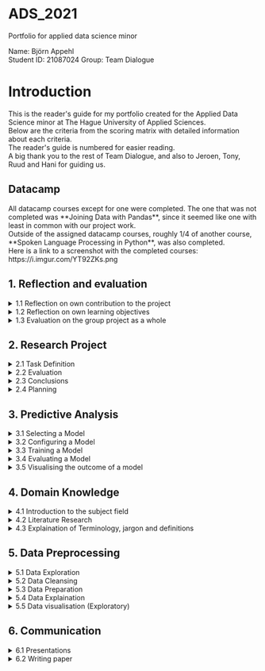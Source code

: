 # ADS_2021
Portfolio for applied data science minor

Name: Björn Appehl <br>
Student ID: 21087024
Group: Team Dialogue

<h1> Introduction </h1>
This is the reader's guide for my portfolio created for the Applied Data Science minor at The Hague University of Applied Sciences.   <br>
Below are the criteria from the scoring matrix with detailed information about each criteria.   <br>
The reader's guide is numbered for easier reading. <br>
A big thank you to the rest of Team Dialogue, and also to Jeroen, Tony, Ruud and Hani for guiding us.

<h2> Datacamp </h2>
All datacamp courses except for one were completed. The one that was not completed was **Joining Data with Pandas**, since it seemed like one with least in common with our project work.<br>
Outside of the assigned datacamp courses, roughly 1/4 of another course, **Spoken Language Processing in Python**, was also completed.<br>
Here is a link to a screenshot with the completed courses: https://i.imgur.com/YT92ZKs.png
  


<h2> 1. Reflection and evaluation </h2>

<details>
<summary> 1.1 Reflection on own contribution to the project </summary>

- Situation:  Our project group consisted of 6 members, and we worked with audio data to detect conversation for the Smart Teddy Bear project. We all worked together to ensure everyone would get hands-on experience with every aspect of the project work, although this was hard to realize and in the end some work ended up being unevenly distributed. Since I don't have a great deal of experience writing code, I was a little out of the loop at the end of the project when the code we had for our CNN's became more and more complex. However, at that point I took on other duties which helped the group as a whole but did not give me as much programming experience as some others.

- Task: My tasks in the group varied, early on there was a lot of hands-on with coding simple models. One example is creating a model together with David that ended up being the first real algorithm the group used, since it had the best results at that stage. Later on I started exploring different datasets and drew up some requirements and comparisons for the datasets we ended up using. As the groups priorities shifted, I found myself taking on a lot of presentations and other communication duties along with writing the paper, since we had other people who were simply better at crunching code and it became a matter of time in the final stages. I also helped David & Maria who gave the learning lab feedback and suggestions for topics for them to cover, however I didn't end up taking part in presenting our learning lab. 
  
- Activities: The first model I created in the minor was a Logistic Regression model which was based on transcripts from a TV show. The models purpose was to estimate which line was most likely being said by which speaker. On top of this, I was also splicing audio, normalizing sound levels and transforming our datasets to be more difficult. I helped streamline our data pipeline, unfortunately I finished it right when we shifted to using numpy arrays instead of image data, so it was in the end not necessary. These are only some examples of what I did and you can read more about it below.

- Result: For the presentations I was a part of, I created a lot of the slides along with the overall layout of the powerpoints. I helped other group members in taking care of the Scrum board on Taiga, and during the period in which I was scrummaster I took care of this mostly single-handedly. The code I wrote early on was a simple logistic regression model that was later converted to take audio data as input, however at that point the model also had to change since RFC gave better accuracy. My work on the dataset helped us get good data quite early on the project, which I see as a great benefit for our neural networks.

- Reflect: The contributions I made to the project gave me a much better understanding of data science as a whole. While I am not ready to explore a career in the field, I have a strong feeling that the techniques and methods used in this minor will be of use to me in a professional setting. I regret not being a bigger part of the learning lab our group gave, since it would have been a good chance to expand my own knowledge in the domain. 
 
</details>
  
  

<details>
<summary> 1.2 Reflection on own learning objectives</summary>
  
- 
  
</details>

<details>
<summary> 1.3 Evaluation on the group project as a whole</summary>
  
- Situation:Right from the start, our group contained a lot of different skill sets and this showed during our project. Some were better at writing code, while some had more experience in working with Scrum or other benefitial traits. The cohesion was always quite high in my opinion, and there was never any conflict in the group. Early on, we made it clear what we expect from eachother in terms of workload (i.e not scheduling project work on weekends or after 5pm), punctuality, etc, which helped us work more effectively and better as a group.

- Task: For the duration of the entire project, the workload of all members shifted depending on what stage the project was in. Despite this, some ended up doing a lot more coding than some others, but everyone still partook in presentations and communication along with participating on writing the paper. While everyone did get a little bit of experience in all areas, the workload could have been changed to avoid this. However we wanted to avoid a set schedule with responsibilities in order to not have a member doing something they would rather not do. An unmotivated member working on a task just because it has been assigned to them is not always optimal, in our case we instead focused on everyone doing what they wanted to do based on the current workload at the time.

- Activities: Our application of Scrum consisted of daily online standups, which we had mostly every weekday for the minor unless something else was said. We still had physical standup meetings on days where we were all gathering to work at campus. These 'working days' on campus became quite central in our work, and 2-3 days every week was spent on campus. 

- Results: I, and I belive all other group members, are happy with the results we achieved. Not only are we happy with the algoithm, which gives great results as far as we can see, we also achieved the results working in a sustainable and reasonable pace with little conflict or unnecessary stress. 

- Reflection: I'm sure none of our group members are finishing this minor without having learned something. The distribution of workload in retrospect was, according to me, a very good way to make sure noone is understimulated or has too much to do. While it took a few weeks to get this running smoothly, mostly due to all members getting to know eachother and their skill sets, it ended up being very benefitial for us. If I were to do this project again, I would happily work with the same group in the same manner as we did. The working days on campus was, according to me, a big factor in our projects success and helped us work better together and make social connections.

  
</details>



<h2> 2. Research Project </h2>

<details>
<summary> 2.1 Task Definition</summary>
  
My contribution: I gave feedback and discussed with the group members (David & Maria, who had created the initial draft) about which research questions we should keep, and which questions we should move forward with. Here is a link to a very early draft of our paper with the questions still in there, the "answers" to each question on page 2 is typed by me and was used for reference later on in the project. 
  https://drive.google.com/file/d/1tm8MRCr17ix6i32tT9nXcVKYS6k9HhKh/view?usp=sharing <br>
  
  I was mostly working on our datasets when our first drafts of the research paper was created, so as soon as I finished work on the dataset I helped out with the questions. Below are some examples of questions that made it, and those that did not (along with our reasoning):
  
 - How can we detect multiple voices from audio data? <br>
This question was central in the project, since the context for our project consists of defining when conversation is happening. Detecting multiple voices makes the difference between a monologue and an actual conversation and is very important for the end result.
  
 - Which characteristics make a conversation?<br>
This question has a lot to do with the one above it. We ultimately decided that a minimum grade of participation from at least two speakers is necessary to constitute a conversation. We had to discuss this with the problem owner several times, as we didn't want to make assumptions ourselves. If we simply regarded any dialogue between people regardless of speech duration per speaker, this could have given different results.
  
 - Can we detect if the dementia patient is speaking on the phone?<br>
This question was considered to be out of scope. There are probably easier ways to determine when an elderly person is using their phone than only listening to them speak, and we wanted to focus on specifically conversation in a physical setting.

- Can we detect if the person speaking is physically present?<br>
This question was ultimately decided to be out of scope, but it did come up for discussion a few times. Essentially, a voice being played from a speaker will most likely not have the same range as a human speaking. This makes it possible - in theory, we never got far enough to actually work on it - to determine when a voice is "fake" or "real". This is a suitable area for further research in my opinion, since we never had time to try it out the results would be very interesting.
</details>


<details>
<summary> 2.2 Evaluation</summary>
My contribution: For the paper, I gave some ideas for future work with our prototype. I put this in the paper so other group members could also put ideas in, and build off mine if they agree. 
  Here is an early draft of our paper where on page 5, my first ideas for future work are listed: https://drive.google.com/file/d/1_IV_NqUBWdRstXnUaXdXFCy66YA4UpWQ/view?usp=sharing
  
  A few of them include:
  
  - Comparing the accuracy of our speaker differentiation model with human results. This could be done by a study where correspondants listen to short clips of speech and asses whether all clips are said by the same speaker or not. It would be very interesting to see if humans or the model perform better if voices are very similar for instance. Since our research has only measured the accuracy of our model,  a "human" accuracy score would be an interesting metric to consider. 
  Link to this 
  
  - Since the model for speaker differentation came to be quite complex, it would be interesting to see new projects which aims to identify the elderly person's voice. Samples might be collected over a period of time and eventually could be used to compare all detected speech to the patient themselves, instead of always comparing every segment.
</details>
  
  
<details>
<summary> 2.3 Conclusions</summary>
  My conclusions from this project are that it is indeed possible to use data science techniques (in our case, convolutional neural networks) to detect conversation to some degree. By converting audio data to MFCC's, and feeding them through two neural networks, we can with 89% (for detecting speech) and 94% (for detecting changes in speaker) accuracy determine if a conversation is happening. Of course, our algorithm is not perfect, and there will be many situations where it does not work properly. For instance, if the other half of the conversation is taking place over the phone. With the final product, that combines the first and second model, I would say we have results that support our research problem "”How can data science techniques detect if there is a conversation between at least two people by analyzing audio files?”" and can now state that by using CNNs, MFCC data format and measuring speaker activity & speech duration, data science techniques can detect conversation.
  
</details>
  
  
<details>
<summary> 2.4 Planning</summary>
 My contribution: I, along with Leander Loomans, were in charge of documentation. This included taking notes whenever important information was recieved from teachers or the problem owner (or internal meetings). It also included making documents (internal and external, such as found papers) available for other group members to take part in. <br/>  
  On top of this, every group member was equally involved in updating the Scrumboard on Taiga and making sure it was up to date.<br/>  
  
  
  A screenshot from Taiga with almost everyone's activity: https://i.imgur.com/Q91fnWq.png (It's difficult to get a really descriptive image)
  
  A screenshot of some of the notes that were taken: https://i.imgur.com/YU2HRXk.png  (Since not every meeting leads to notes having to be taken, there are some gaps.)
  
  In our group, efficiency was quite important, and led to us having daily stand up meetings so we could all keep up with the progress happening. This worked very well, and I attended these meetings to increase our group cohesion and keep the others informed about my part in the project. 
  
  
</details>


<h2> 3. Predictive Analysis </h2>

<details>
<summary> 3.1 Selecting a Model</summary>
  To help select a model, I 
</details>

<details>
<summary> 3.2 Configuring a Model</summary>
  Early on, i configured a neural network (with some help from Jeroen in handling errors). The code can be found here: https://gpuserver.hhs.nl:8888/user/21087024/notebooks/dialogue/Bj%C3%A4rn/ye%20olde%20cnn%20stuff/NN%20Take%201.ipynb
My contribution: All of what you see in the notebook, some of the values were changed in accordance with feedback from Jeroen to get things working.
  I also configured a simple Logistic Regression model early in the course as a first test of machine learning models, using one of the example notebooks provided as the foundation. This file is available here: https://datascience.hhs.nl:8888/user/21087024/notebooks/dialogue/Bj%C3%B6rn/L6.7%20Text.ipynb
</details>

<details>
<summary> 3.3 Training a Model</summary>
  
  
</details>

<details>
<summary> 3.4 Evaluating a Model</summary>
  
</details>

<details>
<summary> 3.5 Visualising the outcome of a model</summary>
  
</details>


<h2> 4. Domain Knowledge </h2>  

<details>
<summary> 4.1 Introduction to the subject field </summary>
  Our subject field came to be audio signal processing. This meant we had to use recordings of audio to be read by an algorithm in order to make predictions on the audio itself. In order to do this, we transformed the audio data into MFCC data, since MFCCs are good at representing a lot of features useful in voice recognition.This process can be seen here: https://gpuserver.hhs.nl:8888/user/21087024/notebooks/dialogue/Bj%C3%A4rn/make%20npy%20array%20of%20audio.ipynb 
Sound data can also be represented with spectrograms, and other image representations of sound (such as oscillograms/waveforms). In our study, we got the best results from working with only mfcc data. The sample rate of recordings is also an important factor to consider, since it is a measure of how many samples are recorded over a period of time. A high sample rate will contain a lot of samples, but might be computationally expensive or contain unnecessarily many samples. While a low sample rate has some information loss, but can be faster to process.
  
</details>


<details>
<summary> 4.2 Literature Research </summary>
  I found several pieces of relevant literature during this minor. One of the more interesting ones is Udin *et al.* (2018) The topic is Ambient Sensors for Elderly Care, and this paper looks at results and data from other studies and summarizes their findings. This helped us a lot since in this study, since it gave a good overview of other studies with the same end goal. From studying this paper, it became apparent that using sound data for the purpose of recognizing daily activity is not as common as some other methods, such as video or infrared sensors. From the study of Udin *et al.* (2018), I found other interesting studies. Such as Vacher *et al.* (2011), a study with some similarities to ours, such as the fact that they are also processing audio data in a household setting for assisted care purposes.
</details>


<details>
<summary> 4.3 Explaination of Terminology, jargon and definitions </summary>
  
  Below follows an explaination for all terms or definition that are viewed as important:
  - MFC: Mel-Frequency Cepstrum, an aggregation of several MFCC's (components).
  - MFCC : A coefficient to MFC's, meaning one MFC is made up of many MFCCs. MFCCs are a method of displaying features on audio data, and is heavily related to feature extraction.
  - Epoch : An iteration over the entire dataset during the training process for a neural network.
  - Learning Rate : The rate at which a neural network adapts to the data. A learning rate that's too big will generally "jump over" the optimal solution and might never reach a good result. While a learning rate that's too small might take very long to train as the "jumps" it makes are very small.
  - Dataset : A set of data that can be split into train, test and validation parts. Datasets generally consist of negative data (data that is not correct, in our case background noise) and some positive data (in our case speech). Negative and positive data should generally be balanced to avoid algorithms being biased towards one or the other. 
  - Overfitting : Overfitting might occur when a model is trained on a limited data set, and only predicts in accordance with training data instead of adapting to validation or other 'non-training' data.
  - Spectrogram : A visualisation of audio data which highlights changes to sound over time. A spectrogram is generated from a collection of Fourier Transforms, thus creating a more detailed representation of the data.
  - (Machine learning) model: A program that is trained to detect certain patterns in data.
  - Confusion Matrix: A form of evaluation on a model, where the amount of false negatives, false positives and correct estimations are displayed.
  - Sample Rate: An attribute of audio describing the amount of samples over a period of time. A high sample rate is generally good, but might be more computationally expensive. While a low sample rate generally means less samples over time, but easier to process.
  - Loss function: A function that is able to determine how the performance of a model relates to the dataset used. 
  - Neural Network: A type of algorithm that works by using layers containing nodes/neurons that recieve and pass on weighted data in order to make predictions on it. 
  
</details>




<h2> 5. Data Preprocessing </h2>  

<details>
<summary> 5.1 Data Exploration</summary>
  
  In order to familiarize myself with the data we were using, I had to inspect the data to be able to work with it as best as possible.
  One of the data explorations I did is in this notebook: https://datascience.hhs.nl:8888/user/21087024/notebooks/dialogue/Bj%C3%B6rn/audiodata%20test/wav%20data%20filter%2Bexploration.ipynb. Here, I started experimenting with using attributes from the data (such as sample rates) while also looking at the labels for our data, and making sure the labels add up with the speech. It was helpful in order to learn about the format of our data, and what our data can be used for.
  
  I also explored the data by looking at it in the software Audacity. Using this software to visualise amplitude of the audio files helped us in selecting data that was well suited to our algorithms. I was primarily looking for data that was not too loud, nor too silent, as not balancing this might mean our algorithm will perform poorly.
  
  
  
</details>

<details>
<summary> 5.2 Data Cleansing</summary>
  
  Some of the data cleansing I did can be found in this notebook, in block [6]: https://datascience.hhs.nl:8888/user/21087024/notebooks/dialogue/Bj%C3%B6rn/negativesamples/dataset%20incl%20neg%20data.ipynb
 Here, I filter out some specific columns (the ones that will be of use to us) from the 'negativedf' dataframe (this dataframe contains the lables for all negative samples). Afterwards, I concatenate this dataframe with our positive data labels, resulting in a cleaned up version of the negative labels being concatenated to the positive labels.  
  
  I also did some data transformation by overlapping background noises on top of speech.  The file I created through this transformation process came to be used a lot, and referred to (internally) as the 'difficult' data set, which we trained the first model on to increase its tolerance to overlapping noises. This step was taken again at the end of the project, but then I also amplified the background noises overlaid by 20db, making the dataset even harder for the algorithm. 
  The file can be found here: https://gpuserver.hhs.nl:8888/user/21087024/tree/dialogue/Bj%C3%A4rn/Dataset
  
</details>

<details>
<summary> 5.3 Data Preparation</summary>
While the project was still using images as input data, I created a dataloader to standardize the data preparation process for the group. Luckily we didn't have to deal with outliers or missing values. Unfortunately this tool never really came to be used since, shortly after I finished it, we switched to not using images anymore as our input.
Some of my work on data prep can be found in this notebook: https://gpuserver.hhs.nl:8888/user/21087024/notebooks/dialogue/Bj%C3%A4rn/Standardized%20Image%20Generator%20Multi-Assistant%20-%20SIGMA.ipynb
  
After the dataloader for images ended up being scrapped, I helped Leander and Olaf create a new version. 
It can be found here: https://gpuserver.hhs.nl:8888/user/21087024/notebooks/dialogue/Bj%C3%A4rn/make%20npy%20array%20of%20audio.ipynb
For that notebook, I would estimate my contribution is around 25-30%.
  
  
  
</details>

<details>
<summary> 5.4 Data Explaination</summary>
  
</details>

<details>
<summary> 5.5 Data visualisation (Exploratory) </summary>
As we worked with audio data, and specifically speech, there wasn't a lot to gain from looking at our raw data. Spectrograms or MFCCs are also not very readable. However, I did compare visual representations of the data in order to explore the amplitude of certain segments, to decide which segment we should use to train our algorithm. The source data file was too big and would have been very slow to process, so having a visual representation helped us create a smaller but representative version of the dataset. In this instance, the software Audacity was used to visually represent the data (and still be able to listen to the audio, for quality reasons).
  
</details>

<h2> 6. Communication </h2>


<details>
<summary> 6.1 Presentations </summary>
  The presentations where I partook are the following:
  
  External Presentation:
  - #1 (helped create presentation, gave the presentation together with the rest of the group) 
  
  - #2 (created presentation, gave the presentation together with 1 other member)
  
  - #3 (created presentation, gave the presentation together with 1 other member)
  
  Internal Presentation: 
  - #2 (created presentation, gave the presentation together with 1 other member)
  
  - #4 (created presentation, gave the presentation together with 1 other member)
  
  - #5 (created presentation, gave the presentation together with 1 other member)
  
  - #8 (gave the presentation together with 2 others)
  
  - #9 (created the presentation) 
  
</details>


<details>
<summary> 6.2 Writing paper </summary>
  
  I helped write the paper as much as possible. Before the writing started, I gave a detailed overview of our subquestions and answered them, which helped form the base for our paper. Of course the structure changed a lot since then, but it was a start. I worked a lot on the introduction part, including background and research problem of the paper. I also wrote content in other sections, but my primary focus (since we divided it up) was the introduction. The introduction was the first section of the paper I started writing, and I later starter helping out on other sections. But I hope the introduction properly showcases our domain and the purpose of our work.
  
 I also helped other group members writing the paper by giving constructive feedback, always being mindful of other people's work and not criticizing. I ended up making quite a few corrections to the paper in most sections, an effort that I hope changed our paper for the better since I feel it's important to deliver a strong paper. 
  
  It is difficult to give examples here, since writing the paper was a continuous process and quite hard to measure in terms of contribution. 
</details>


